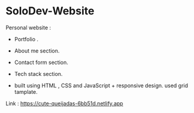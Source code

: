 # SoloDev-Website

Personal website :


- Portfolio .
- About me section. 
- Contact form section.
- Tech stack section.

- built using HTML , CSS and JavaScript + responsive design.
used grid tamplate.

Link : https://cute-queijadas-6bb51d.netlify.app
